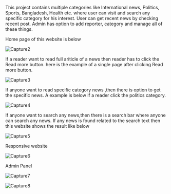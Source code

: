 This project contains multiple categories like International news, Politics, Sports, Bangladesh, Health etc. where user can visit and search any specific category for his interest. User can get recent news by checking recent post. Admin has option to add reporter, category and manage all of these things.

Home page of this website is below

![Capture2](https://user-images.githubusercontent.com/60401072/132993352-66cff833-1a6c-4854-ae1d-604eebc59fe0.PNG)

If a reader want to read full ariticle of a news then reader has to click the Read more button. here is the example of a single page after clicking Read more button.

![Capture3](https://user-images.githubusercontent.com/60401072/132994489-6b3e6bba-424a-460f-b674-c2e2bfd84279.PNG)

If anyone want to read specific category  news ,then there is option to get the specific news. A example is below if a reader click the politics category. 

![Capture4](https://user-images.githubusercontent.com/60401072/132995404-3c3da25b-b216-447c-883e-01f78f71c13e.PNG)

If anyone want to  search any news,then there is  a search bar where anyone can search any news. If any news is found related to the search text then this website shows the result like below

![Capture5](https://user-images.githubusercontent.com/60401072/132995898-7ac470e8-5df5-4909-a583-1e11616ec588.PNG)

Responsive website

![Capture6](https://user-images.githubusercontent.com/60401072/132996128-de3533a8-8450-4b21-82da-aa68cb1c94f8.PNG)

Admin Panel

![Capture7](https://user-images.githubusercontent.com/60401072/132996304-da408c08-3bae-4477-8535-68aecef2bfe4.PNG)

![Capture8](https://user-images.githubusercontent.com/60401072/132996531-18224cb6-0dd4-4c13-9675-269899aeb4a7.PNG)
